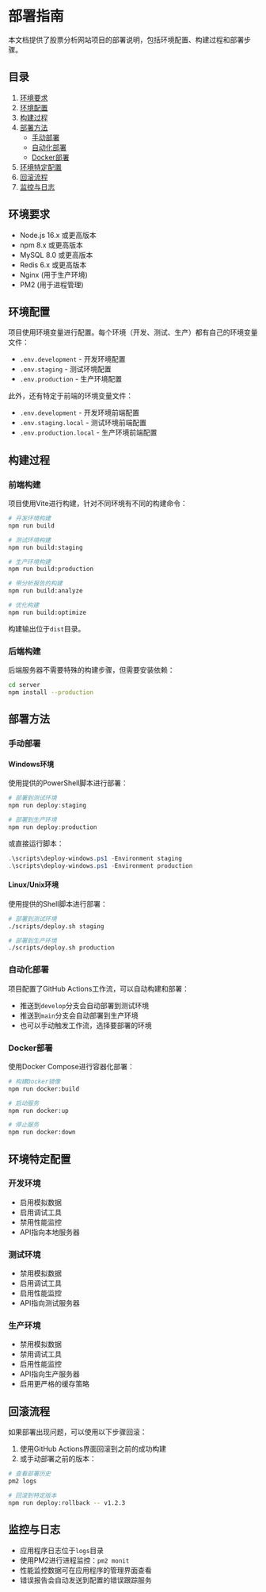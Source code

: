 # 部署指南

本文档提供了股票分析网站项目的部署说明，包括环境配置、构建过程和部署步骤。

## 目录

1. [环境要求](#环境要求)
2. [环境配置](#环境配置)
3. [构建过程](#构建过程)
4. [部署方法](#部署方法)
   - [手动部署](#手动部署)
   - [自动化部署](#自动化部署)
   - [Docker部署](#docker部署)
5. [环境特定配置](#环境特定配置)
6. [回滚流程](#回滚流程)
7. [监控与日志](#监控与日志)

## 环境要求

- Node.js 16.x 或更高版本
- npm 8.x 或更高版本
- MySQL 8.0 或更高版本
- Redis 6.x 或更高版本
- Nginx (用于生产环境)
- PM2 (用于进程管理)

## 环境配置

项目使用环境变量进行配置。每个环境（开发、测试、生产）都有自己的环境变量文件：

- `.env.development` - 开发环境配置
- `.env.staging` - 测试环境配置
- `.env.production` - 生产环境配置

此外，还有特定于前端的环境变量文件：

- `.env.development` - 开发环境前端配置
- `.env.staging.local` - 测试环境前端配置
- `.env.production.local` - 生产环境前端配置

## 构建过程

### 前端构建

项目使用Vite进行构建，针对不同环境有不同的构建命令：

```bash
# 开发环境构建
npm run build

# 测试环境构建
npm run build:staging

# 生产环境构建
npm run build:production

# 带分析报告的构建
npm run build:analyze

# 优化构建
npm run build:optimize
```

构建输出位于`dist`目录。

### 后端构建

后端服务器不需要特殊的构建步骤，但需要安装依赖：

```bash
cd server
npm install --production
```

## 部署方法

### 手动部署

#### Windows环境

使用提供的PowerShell脚本进行部署：

```powershell
# 部署到测试环境
npm run deploy:staging

# 部署到生产环境
npm run deploy:production
```

或直接运行脚本：

```powershell
.\scripts\deploy-windows.ps1 -Environment staging
.\scripts\deploy-windows.ps1 -Environment production
```

#### Linux/Unix环境

使用提供的Shell脚本进行部署：

```bash
# 部署到测试环境
./scripts/deploy.sh staging

# 部署到生产环境
./scripts/deploy.sh production
```

### 自动化部署

项目配置了GitHub Actions工作流，可以自动构建和部署：

- 推送到`develop`分支会自动部署到测试环境
- 推送到`main`分支会自动部署到生产环境
- 也可以手动触发工作流，选择要部署的环境

### Docker部署

使用Docker Compose进行容器化部署：

```bash
# 构建Docker镜像
npm run docker:build

# 启动服务
npm run docker:up

# 停止服务
npm run docker:down
```

## 环境特定配置

### 开发环境

- 启用模拟数据
- 启用调试工具
- 禁用性能监控
- API指向本地服务器

### 测试环境

- 禁用模拟数据
- 启用调试工具
- 启用性能监控
- API指向测试服务器

### 生产环境

- 禁用模拟数据
- 禁用调试工具
- 启用性能监控
- API指向生产服务器
- 启用更严格的缓存策略

## 回滚流程

如果部署出现问题，可以使用以下步骤回滚：

1. 使用GitHub Actions界面回滚到之前的成功构建
2. 或手动部署之前的版本：

```bash
# 查看部署历史
pm2 logs

# 回滚到特定版本
npm run deploy:rollback -- v1.2.3
```

## 监控与日志

- 应用程序日志位于`logs`目录
- 使用PM2进行进程监控：`pm2 monit`
- 性能监控数据可在应用程序的管理界面查看
- 错误报告会自动发送到配置的错误跟踪服务